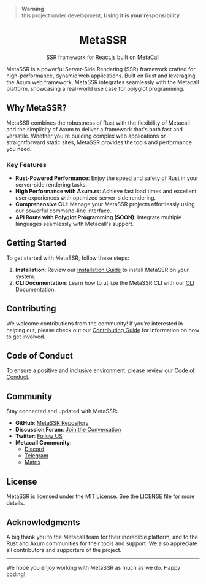 > **Warning**  
> this project under development, **Using it is your responsibility**.

<div align="center">
 <h1>MetaSSR</h1>

<p align='center'> SSR framework for React.js built on <a href="https://github.com/metacall/core">MetaCall</a> </p>
</div>


MetaSSR is a powerful Server-Side Rendering (SSR) framework crafted for high-performance, dynamic web applications. Built on Rust and leveraging the Axum web framework, MetaSSR integrates seamlessly with the Metacall platform, showcasing a real-world use case for polyglot programming.

## Why MetaSSR?

MetaSSR combines the robustness of Rust with the flexibility of Metacall and the simplicity of Axum to deliver a framework that's both fast and versatile. Whether you're building complex web applications or straightforward static sites, MetaSSR provides the tools and performance you need.

### Key Features

- **Rust-Powered Performance**: Enjoy the speed and safety of Rust in your server-side rendering tasks.
- **High Performance with Axum.rs**: Achieve fast load times and excellent user experiences with optimized server-side rendering.
- **Comprehensive CLI**: Manage your MetaSSR projects effortlessly using our powerful command-line interface.
- **API Route with Polyglot Programming (SOON)**: Integrate multiple languages seamlessly with Metacall's support.

## Getting Started

To get started with MetaSSR, follow these steps:

1. **Installation**: Review our [Installation Guide](docs/getting-started/installation.md) to install MetaSSR on your system.
2. **CLI Documentation**: Learn how to utilize the MetaSSR CLI with our [CLI Documentation](docs/getting-started/cli.md).


## Contributing

We welcome contributions from the community! If you’re interested in helping out, please check out our [Contributing Guide](CONTRIBUTING.md) for information on how to get involved.

## Code of Conduct

To ensure a positive and inclusive environment, please review our [Code of Conduct](CODE_OF_CONDUCT.md).

## Community

Stay connected and updated with MetaSSR:

- **GitHub**: [MetaSSR Repository](https://github.com/metacall/rust-http-ssr)
- **Discussion Forum**: [Join the Conversation](https://github.com/metacall/rust-http-ssr/discussions)
- **Twitter**: [Follow US](https://twitter.com/metacallio)
- **Metacall Community**: 
  - [Discord](https://discord.gg/upwP4mwJWa)
  - [Telegram](https://t.me/joinchat/BMSVbBatp0Vi4s5l4VgUgg)
  - [Matrix](https://matrix.to/#/#metacall:matrix.org)

## License

MetaSSR is licensed under the [MIT License](LICENSE.md). See the LICENSE file for more details.

## Acknowledgments

A big thank you to the Metacall team for their incredible platform, and to the Rust and Axum communities for their tools and support. We also appreciate all contributors and supporters of the project.

---

We hope you enjoy working with MetaSSR as much as we do. Happy coding!

